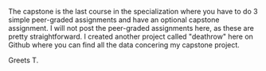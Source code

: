 The capstone is the last course in the specialization where you have to do 3 simple peer-graded assignments and have an optional capstone assignment. I will not post the peer-graded assignments here, as these are pretty straightforward.
I created another project called "deathrow" here on Github where you can find all the data concering my capstone project.

Greets
T.
